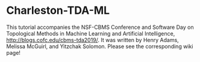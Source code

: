 # Charleston-TDA-ML
This tutorial accompanies the NSF-CBMS Conference and Software Day on Topological Methods in Machine Learning and Artificial Intelligence, http://blogs.cofc.edu/cbms-tda2019/. It was written by Henry Adams, Melissa McGuirl, and Yitzchak Solomon. Please see the corresponding wiki page!
